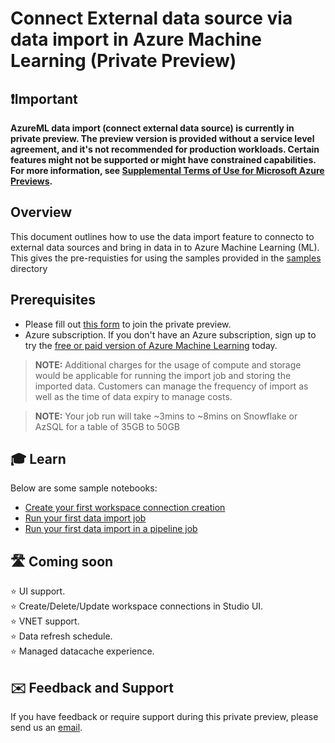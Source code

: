 # Connect External data source via data import in Azure Machine Learning (Private Preview)

## ❗Important
**AzureML data import (connect external data source) is currently in private preview. The preview version is provided without a service level agreement, and it's not recommended for production workloads. Certain features might not be supported or might have constrained capabilities. For more information, see [Supplemental Terms of Use for Microsoft Azure Previews](https://azure.microsoft.com/en-us/support/legal/preview-supplemental-terms/).**


## Overview

This document outlines how to use the data import feature to connecto to external data sources and bring in data in to Azure Machine Learning (ML). This gives the pre-requisties for using the samples provided in the [samples](./samples) directory

## Prerequisites

* Please fill out [this form](https://aka.ms/AzureMLImportFeaturePreview) to join the private preview.
* Azure subscription. If you don't have an Azure subscription, sign up to try the [free or paid version of Azure Machine Learning](https://azure.microsoft.com/free/) today.

>**NOTE:** Additional charges for the usage of compute and storage would be applicable for running the import job and storing the imported data. Customers can manage the frequency of import as well as the time of data expiry to manage costs.

> **NOTE:** Your job run will take ~3mins to ~8mins on Snowflake or AzSQL for a table of 35GB to 50GB

## 🎓 Learn

Below are some sample notebooks:

- [Create your first workspace connection creation](./notebooks/create_ws_connection_sdk_v2.ipynb)
- [Run your first data import job](./notebooks/create_job_sdk_v2.ipynb)
- [Run your first data import in a pipeline job](./notebooks/create_pipeline_job_sdk_v2.ipynb)

## 🛣️ Coming soon

⭐ UI support.  
⭐ Create/Delete/Update workspace connections in Studio UI.  
⭐ VNET support.  
⭐ Data refresh schedule.  
⭐ Managed datacache experience.


## ✉️ Feedback and Support
If you have feedback or require support during this private preview, please send us an [email](mailto:azuremldatasupport@microsoft.com).